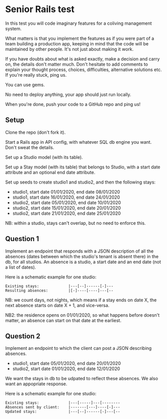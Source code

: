 # Senior Rails test

In this test you will code imaginary features for a coliving management system.

What matters is that you implement the features as if you were part of a team building a production app, keeping in mind that the code will be maintained by other people. It's not just about making it work.

If you have doubts about what is asked exactly, make a decision and carry on, the details don't matter much. Don't hesitate to add comments to explain your thought process, choices, difficulties, alternative solutions etc. If you're really stuck, ping us.

You can use gems.

No need to deploy anything, your app should just run locally.

When you're done, push your code to a GitHub repo and ping us!

## Setup

Clone the repo (don't fork it).

Start a Rails app in API config, with whatever SQL db engine you want. Don't sweat the details.

Set up a Studio model (with its table).

Set up a Stay model (with its table) that belongs to Studio, with a start date attribute and an optional end date attribute.

Set up seeds to create studio1 and studio2, and then the following stays:

- studio1, start date 01/01/2020, end date 08/01/2020
- studio1, start date 16/01/2020, end date 24/01/2020
- studio2, start date 05/01/2020, end date 10/01/2020
- studio2, start date 15/01/2020, end date 20/01/2020
- studio2, start date 21/01/2020, end date 25/01/2020

NB: within a studio, stays can't overlap, but no need to enforce this.

## Question 1

Implement an endpoint that responds with a JSON description of all the absences (dates between which the studio's tenant is absent there) in the db, for all studios. An absence is a studio, a start date and an end date (not a list of dates).

Here is a schematic example for one studio:

```
Existing stays:             |---[--]------[-]---
Resulting absences:         |[-]----[----]---[--
```

NB: we count days, not nights, which means if a stay ends on date X, the next absence starts on date X + 1, and vice-versa.

NB2: the residence opens on 01/01/2020, so what happens before doesn't matter, an absence can start on that date at the earliest.

## Question 2

Implement an endpoint to which the client can post a JSON describing absences.

- studio1, start date 05/01/2020, end date 20/01/2020
- studio2, start date 01/01/2020, end date 12/01/2020

We want the stays in db to be udpated to reflect these absences. We also want an appopriate response.

Here is a schematic example for one studio:

```
Existing stays:             |---[-----]---[--------
Absences sent by client:    |-------[---]----[-]---
Updated stays:              |---[--]------[-]---[--
```

